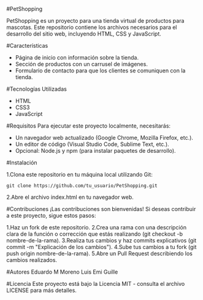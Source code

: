 #PetShopping

PetShopping es un proyecto para una tienda virtual de productos para mascotas. Este repositorio contiene los archivos necesarios para el desarrollo del sitio web, incluyendo HTML, CSS y JavaScript.

#Características
- Página de inicio con información sobre la tienda.
- Sección de productos con un carrusel de imágenes.
- Formulario de contacto para que los clientes se comuniquen con la tienda.

#Tecnologías Utilizadas
* HTML
* CSS3
* JavaScript

#Requisitos
Para ejecutar este proyecto localmente, necesitarás:
* Un navegador web actualizado (Google Chrome, Mozilla Firefox, etc.).
* Un editor de código (Visual Studio Code, Sublime Text, etc.).
* Opcional: Node.js y npm (para instalar paquetes de desarrollo).

#Instalación

1.Clona este repositorio en tu máquina local utilizando Git:

```
git clone https://github.com/tu_usuario/PetShopping.git
```

2.Abre el archivo index.html en tu navegador web.

#Contribuciones
¡Las contribuciones son bienvenidas! Si deseas contribuir a este proyecto, sigue estos pasos:

1.Haz un fork de este repositorio.
2.Crea una rama con una descripción clara de la función o corrección que estás realizando (git checkout -b nombre-de-la-rama).
3.Realiza tus cambios y haz commits explicativos (git commit -m "Explicación de los cambios").
4.Sube tus cambios a tu fork (git push origin nombre-de-la-rama).
5.Abre un Pull Request describiendo los cambios realizados.

#Autores
Eduardo M Moreno
Luis
Emi
Guille

#Licencia
Este proyecto está bajo la Licencia MIT - consulta el archivo LICENSE para más detalles.

